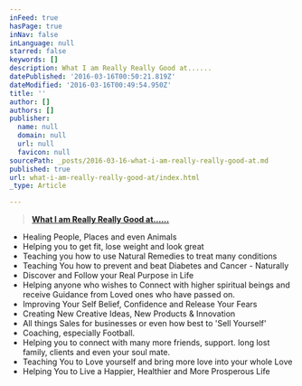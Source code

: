 ```yaml
---
inFeed: true
hasPage: true
inNav: false
inLanguage: null
starred: false
keywords: []
description: What I am Really Really Good at......
datePublished: '2016-03-16T00:50:21.819Z'
dateModified: '2016-03-16T00:49:54.950Z'
title: ''
author: []
authors: []
publisher:
  name: null
  domain: null
  url: null
  favicon: null
sourcePath: _posts/2016-03-16-what-i-am-really-really-good-at.md
published: true
url: what-i-am-really-really-good-at/index.html
_type: Article

---
```

> **[What I am Really Really Good at......][0]**

* Healing People, Places and even Animals
* Helping you to get fit, lose weight and look great
* Teaching you how to use Natural Remedies to treat many conditions
* Teaching You how to prevent and beat Diabetes and Cancer - Naturally
* Discover and Follow your Real Purpose in Life
* Helping anyone who wishes to Connect with higher spiritual beings and receive Guidance from Loved ones who have passed on.
* Improving Your Self Belief, Confidence and Release Your Fears
* Creating New Creative Ideas, New Products & Innovation
* All things Sales for businesses or even how best to 'Sell Yourself'
* Coaching, especially Football.
* Helping you to connect with many more friends, support. long lost family, clients and even your soul mate.
* Teaching You to Love yourself and bring more love into your whole Love
* Helping You to Live a Happier, Healthier and More Prosperous Life

[0]: null